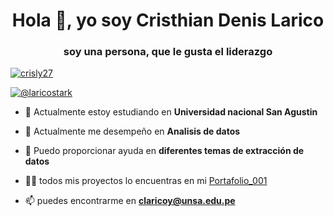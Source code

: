 <h1 align="center">Hola 👋, yo soy Cristhian Denis Larico</h1>
<h3 align="center">soy una persona, que le gusta el liderazgo</h3>



<a href= "https://github.com/ryo-ma/github-profile-trofeo">
<img src="https://github-perfil-trofeo.vercel.app/?username=crisly27" alt="crisly27" / ></a> 
</p>

<p align="left"> <a href="https://twitter.com/@laricostark" target="blank">
<img src="https://img. escudosio/twitter/follow/@laricostark?logo=twitter&style=for-the badge" alt="@laricostark" /></a> </p>

- 🔭 Actualmente estoy estudiando en **Universidad nacional San Agustin**

- 👯 Actualmente me desempeño en **Analisis de datos**

- 🤝 Puedo proporcionar ayuda en **diferentes temas de extracción de datos**

- 👨‍💻 todos mis proyectos lo encuentras en mi [Portafolio_001](Portafolio_001)

- 📫 puedes encontrarme en **claricoy@unsa.edu.pe**

